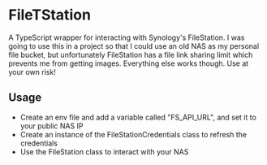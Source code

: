 # FileTStation

A TypeScript wrapper for interacting with Synology's FileStation. I was going to
use this in a project so that I could use an old NAS as my personal file bucket,
but unfortunately FileStation has a file link sharing limit which prevents me
from getting images. Everything else works though. Use at your own risk!

## Usage

- Create an env file and add a variable called "FS_API_URL", and set it to your
  public NAS IP
- Create an instance of the FileStationCredentials class to refresh the credentials
- Use the FileStation class to interact with your NAS
